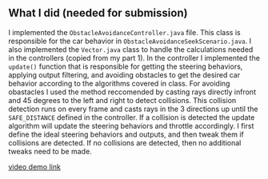 ## What I did (needed for submission)

I implemented the `ObstacleAvoidanceController.java` file. This class is responsible for the car behavior in `ObstacleAvoidanceSeekScenario.java`. I also implemented the `Vector.java` class to handle the calculations needed in the controllers (copied from my part 1). In the controller I implemented the `update()` function that is responsible for getting the steering behaviors, applying output filtering, and avoiding obstacles to get the desired car behavior according to the algorithms covered in class. For avoiding obastacles I used the method reccomended by casting rays directly infront and 45 degrees to the left and right to detect collisions. This collision detection runs on every frame and casts rays in the 3 directions up until the `SAFE_DISTANCE` defined in the controller. If a collision is detected the update algorithm will update the steering behaviors and throttle accordingly. I first define the ideal steering behaviors and outputs, and then tweak them if collisions are detected. If no collisions are detected, then no additional tweaks need to be made. 


[video demo link](https://drexel0-my.sharepoint.com/:v:/g/personal/jsg362_drexel_edu/Ef0wTDemSYBJrOR5ksLUK68BMPcExNT-S-DtqWtgH4OAYg?nav=eyJyZWZlcnJhbEluZm8iOnsicmVmZXJyYWxBcHAiOiJPbmVEcml2ZUZvckJ1c2luZXNzIiwicmVmZXJyYWxBcHBQbGF0Zm9ybSI6IldlYiIsInJlZmVycmFsTW9kZSI6InZpZXciLCJyZWZlcnJhbFZpZXciOiJNeUZpbGVzTGlua0NvcHkifX0&e=TB3xNO)
